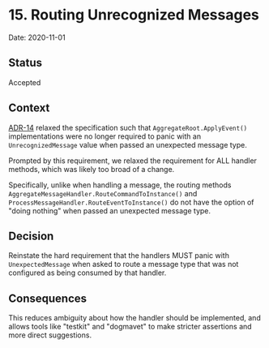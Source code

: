 # 15. Routing Unrecognized Messages

Date: 2020-11-01

## Status

Accepted

## Context

[ADR-14](0014-apply-historical-events-to-aggregates.md) relaxed the
specification such that `AggregateRoot.ApplyEvent()` implementations were no
longer required to panic with an `UnrecognizedMessage` value when passed an
unexpected message type.

Prompted by this requirement, we relaxed the requirement for ALL handler
methods, which was likely too broad of a change.

Specifically, unlike when handling a message, the routing methods
`AggregateMessageHandler.RouteCommandToInstance()` and
`ProcessMessageHandler.RouteEventToInstance()` do not have the option of "doing
nothing" when passed an unexpected message type.

## Decision

Reinstate the hard requirement that the handlers MUST panic with
`UnexpectedMessage` when asked to route a message type that was not configured
as being consumed by that handler.

## Consequences

This reduces ambiguity about how the handler should be implemented, and allows
tools like "testkit" and "dogmavet" to make stricter assertions and more direct
suggestions.
